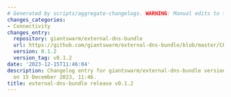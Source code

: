 ```yaml
---
# Generated by scripts/aggregate-changelogs. WARNING: Manual edits to this files will be overwritten.
changes_categories:
- Connectivity
changes_entry:
  repository: giantswarm/external-dns-bundle
  url: https://github.com/giantswarm/external-dns-bundle/blob/master/CHANGELOG.md#012---2023-12-15
  version: 0.1.2
  version_tag: v0.1.2
date: '2023-12-15T11:46:04'
description: Changelog entry for giantswarm/external-dns-bundle version 0.1.2, published
  on 15 December 2023, 11:46.
title: external-dns-bundle release v0.1.2
---
```



